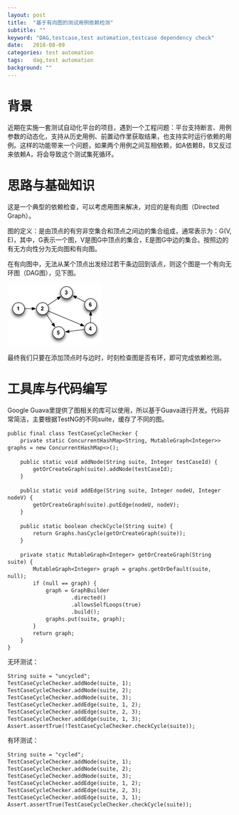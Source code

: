 ```yaml
---
layout: post
title:  "基于有向图的测试用例依赖检测"
subtitle: ""
keyword: "DAG,testcase,test automation,testcase dependency check"
date:   2018-08-09
categories: test automation
tags:	dag,test automation
background: ""
---
```

# 背景

近期在实施一套测试自动化平台的项目，遇到一个工程问题：平台支持断言、用例参数的动态化，支持从历史用例、前置动作里获取结果，也支持实时运行依赖的用例。这样的功能带来一个问题，如果两个用例之间互相依赖，如A依赖B，B又反过来依赖A，将会导致这个测试集死循环。

# 思路与基础知识

这是一个典型的依赖检查，可以考虑用图来解决，对应的是有向图（Directed Graph）。

图的定义：是由顶点的有穷非空集合和顶点之间边的集合组成，通常表示为：G(V, E)，其中，G表示一个图，V是图G中顶点的集合，E是图G中边的集合。按照边的有无方向性分为无向图和有向图。

在有向图中，无法从某个顶点出发经过若干条边回到该点，则这个图是一个有向无环图（DAG图），见下图。

<img src="/assets/images/1533815166312.png">

最终我们只要在添加顶点时与边时，时刻检查图是否有环，即可完成依赖检测。

# 工具库与代码编写

Google Guava里提供了图相关的库可以使用，所以基于Guava进行开发。代码非常简洁，主要根据TestNG的不同suite，缓存了不同的图。

```
public final class TestCaseCycleChecker {
    private static ConcurrentHashMap<String, MutableGraph<Integer>> graphs = new ConcurrentHashMap<>();

    public static void addNode(String suite, Integer testCaseId) {
        getOrCreateGraph(suite).addNode(testCaseId);
    }

    public static void addEdge(String suite, Integer nodeU, Integer nodeV) {
        getOrCreateGraph(suite).putEdge(nodeU, nodeV);
    }

    public static boolean checkCycle(String suite) {
        return Graphs.hasCycle(getOrCreateGraph(suite));
    }

    private static MutableGraph<Integer> getOrCreateGraph(String suite) {
        MutableGraph<Integer> graph = graphs.getOrDefault(suite, null);
        if (null == graph) {
            graph = GraphBuilder
                    .directed()
                    .allowsSelfLoops(true)
                    .build();
            graphs.put(suite, graph);
        }
        return graph;
    }
}
```

无环测试：
```
String suite = "uncycled";
TestCaseCycleChecker.addNode(suite, 1);
TestCaseCycleChecker.addNode(suite, 2);
TestCaseCycleChecker.addNode(suite, 3);
TestCaseCycleChecker.addEdge(suite, 1, 2);
TestCaseCycleChecker.addEdge(suite, 2, 3);
TestCaseCycleChecker.addEdge(suite, 1, 3);
Assert.assertTrue(!TestCaseCycleChecker.checkCycle(suite));
```

有环测试：
```
String suite = "cycled";
TestCaseCycleChecker.addNode(suite, 1);
TestCaseCycleChecker.addNode(suite, 2);
TestCaseCycleChecker.addNode(suite, 3);
TestCaseCycleChecker.addEdge(suite, 1, 2);
TestCaseCycleChecker.addEdge(suite, 2, 3);
TestCaseCycleChecker.addEdge(suite, 3, 1);
Assert.assertTrue(TestCaseCycleChecker.checkCycle(suite));
```